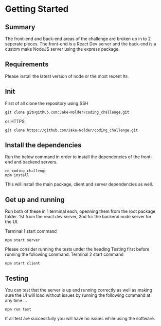 # Getting Started

## Summary
The front-end and back-end areas of the challenge are broken up in to 2 seperate pieces.
The front-end is a React Dev server and the back-end is a custom make NodeJS server using the express package.

## Requirements
Please install the latest version of node or the most recent lts.

## Init
First of all clone the repository using SSH
```node
git clone git@github.com:Jake-Nolder/coding_challenge.git
```
or HTTPS
```node
git clone https://github.com/Jake-Nolder/coding_challenge.git
```

## Install the dependencies
Run the below command in order to install the dependencies of the front-end and backend servers.
```node
cd coding_challenge
npm install
```
This will install the main package, client and server dependencies as well.

## Get up and running
Run both of these in 1 terminal each, openning them from the root package folder.
1st from the react dev server, 2nd for the backend node server for the UI.

Terminal 1 start command
```node
npm start server
```

Please consider running the tests under the heading Testing first before running the following command.
Terminal 2 start command
```node
npm start client
```

## Testing
You can test that the server is up and running correctly as well as making sure the UI will load without issues by running the following command at any time ...
```node
npm run test
```
If all test are successfully you will have no issues while using the software.